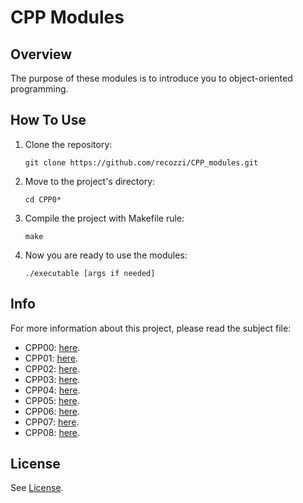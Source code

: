 <h1>CPP Modules</h1>
<h2>Overview</h2>
The purpose of these modules is to introduce you to object-oriented programming.
<h2>How To Use</h2>
<ol>
  <li>Clone the repository:</li>
  <pre><code>git clone https://github.com/recozzi/CPP_modules.git</code></pre>
  <li>Move to the project's directory:</li>
  <pre><code>cd CPP0*</code></pre>
  <li>Compile the project with Makefile rule:</li>
  <pre><code>make</code></pre>
  <li>Now you are ready to use the modules:</li>
  <pre><code>./executable [args if needed]</code></pre>
</ol>
<h2>Info</h2>
For more information about this project, please read the subject file:
<ul>
    <li>CPP00: <a href="https://github.com/recozzi/CPPmodules_42/blob/master/CPP00/en.subject.pdf">here</a>.</li>
    <li>CPP01: <a href="https://github.com/recozzi/CPPmodules_42/blob/master/CPP01/en.subject.pdf">here</a>.</li>
    <li>CPP02: <a href="https://github.com/recozzi/CPPmodules_42/blob/master/CPP02/en.subject.pdf">here</a>.</li>
    <li>CPP03: <a href="https://github.com/recozzi/CPPmodules_42/blob/master/CPP03/en.subject.pdf">here</a>.</li>
    <li>CPP04: <a href="https://github.com/recozzi/CPPmodules_42/blob/master/CPP04/en.subject.pdf">here</a>.</li>
    <li>CPP05: <a href="https://github.com/recozzi/CPPmodules_42/blob/master/CPP05/en.subject.pdf">here</a>.</li>
    <li>CPP06: <a href="https://github.com/recozzi/CPPmodules_42/blob/master/CPP06/en.subject.pdf">here</a>.</li>
	<li>CPP07: <a href="https://github.com/recozzi/CPPmodules_42/blob/master/CPP07/en.subject.pdf">here</a>.</li>
	<li>CPP08: <a href="https://github.com/recozzi/CPPmodules_42/blob/master/CPP08/en.subject.pdf">here</a>.</li>
</ul>
<h2>License</h2>
See <a href="https://github.com/recozzi/CPPmodules_42/blob/master/LICENSE">License</a>.
